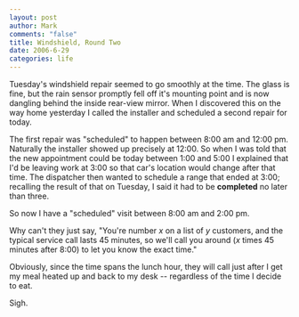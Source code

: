 ```yaml
--- 
layout: post
author: Mark
comments: "false"
title: Windshield, Round Two
date: 2006-6-29
categories: life
---
```

Tuesday's windshield repair seemed to go smoothly at the time. The glass is fine, but the rain sensor promptly fell off it's mounting point and is now dangling behind the inside rear-view mirror. When I discovered this on the way home yesterday I called the installer and scheduled a second repair for today.

The first repair was "scheduled" to happen between 8:00 am and 12:00 pm. Naturally the installer showed up precisely at 12:00. So when I was told that the new appointment could be today between 1:00 and 5:00 I explained that I'd be leaving work at 3:00 so that car's location would change after that time. The dispatcher then wanted to schedule a range that ended at 3:00; recalling the result of that on Tuesday, I said it had to be <b>completed</b> no later than three.

So now I have a "scheduled" visit between 8:00 am and 2:00 pm.

Why can't they just say, "You're number <i>x</i> on a list of <i>y</i> customers, and the typical service call lasts 45 minutes, so we'll call you around (<i>x</i> times 45 minutes after 8:00) to let you know the exact time."

Obviously, since the time spans the lunch hour, they will call just after I get my meal heated up and back to my desk -- regardless of the time I decide to eat.

Sigh.
